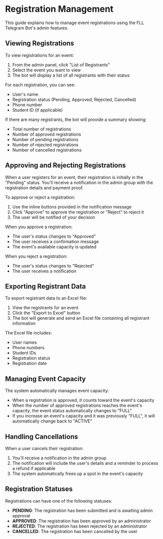 # Registration Management

This guide explains how to manage event registrations using the FLL Telegram Bot's admin features.

## Viewing Registrations

To view registrations for an event:

1. From the admin panel, click "List of Registrants"
2. Select the event you want to view
3. The bot will display a list of all registrants with their status

For each registration, you can see:

- User's name
- Registration status (Pending, Approved, Rejected, Cancelled)
- Phone number
- Student ID (if applicable)

If there are many registrants, the bot will provide a summary showing:

- Total number of registrations
- Number of approved registrations
- Number of pending registrations
- Number of rejected registrations
- Number of cancelled registrations

## Approving and Rejecting Registrations

When a user registers for an event, their registration is initially in the "Pending" status. You'll receive a notification in the admin group with the registration details and payment proof.

To approve or reject a registration:

1. Use the inline buttons provided in the notification message
2. Click "Approve" to approve the registration or "Reject" to reject it
3. The user will be notified of your decision

When you approve a registration:

- The user's status changes to "Approved"
- The user receives a confirmation message
- The event's available capacity is updated

When you reject a registration:

- The user's status changes to "Rejected"
- The user receives a notification

## Exporting Registrant Data

To export registrant data to an Excel file:

1. View the registrants for an event
2. Click the "Export to Excel" button
3. The bot will generate and send an Excel file containing all registrant information

The Excel file includes:

- User names
- Phone numbers
- Student IDs
- Registration status
- Registration date

## Managing Event Capacity

The system automatically manages event capacity:

- When a registration is approved, it counts toward the event's capacity
- When the number of approved registrations reaches the event's capacity, the event status automatically changes to "FULL"
- If you increase an event's capacity and it was previously "FULL", it will automatically change back to "ACTIVE"

## Handling Cancellations

When a user cancels their registration:

1. You'll receive a notification in the admin group
2. The notification will include the user's details and a reminder to process a refund if applicable
3. The system automatically frees up a spot in the event's capacity

## Registration Statuses

Registrations can have one of the following statuses:

- **PENDING**: The registration has been submitted and is awaiting admin approval
- **APPROVED**: The registration has been approved by an administrator
- **REJECTED**: The registration has been rejected by an administrator
- **CANCELLED**: The registration has been cancelled by the user
